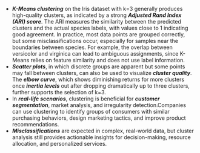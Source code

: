 - ***K-Means clustering*** on the Iris dataset with k=3 generally produces high-quality clusters, as indicated by a strong ***Adjusted Rand Index (ARI) score***. The ARI measures the similarity between the predicted clusters and the actual species labels, with values close to 1 indicating good agreement. In practice, most data points are grouped correctly, but some misclassifications occur, especially for samples near the boundaries between species. For example, the overlap between versicolor and virginica can lead to ambiguous assignments, since K-Means relies on feature similarity and does not use label information.
- ***Scatter plots***, in which discrete groups are apparent but some points may fall between clusters, can also be used to visualize ***cluster quality***.  The ***elbow curve***, which shows diminishing returns for more clusters once ***inertia levels*** out after dropping dramatically up to three clusters, further supports the selection of k=3.
- In ***real-life scenarios***, clustering is beneficial for ***customer  segmentation***, market  analysis, and irregularity detection.Companies can use clustering to identify groups of consumers with similar purchasing behaviors, design marketing tactics, and improve product recommendations.
- ***Misclassifications*** are expected in complex, real-world data, but cluster analysis still provides actionable insights for decision-making, resource allocation, and personalized services.